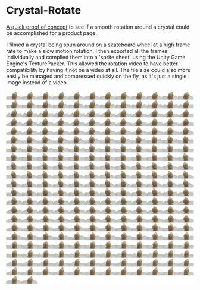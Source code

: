 # Crystal-Rotate

[A quick proof of concept](https://crystalrotate.netlify.app/) to see if a smooth rotation around a crystal could be accomplished for a product page.

I filmed a crystal being spun around on a skateboard wheel at a high frame rate to make a slow motion rotation. I then exported all the frames individually and complied them into a 'sprite sheet' using the Unity Game Engine's TexturePacker. This allowed the rotation video to have better compatibility by having it not be a video at all. The file size could also more easily be managed and compressed quickly on the fly, as it's just a single image instead of a video.



![](https://raw.githubusercontent.com/jimmybarron/Crystal-Rotate/master/image-sequence/crystal_sprite_preview.png)
